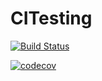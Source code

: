 # CITesting
[![Build Status](https://travis-ci.org/FreddyTaelo/CITesting.svg?branch=master)](https://travis-ci.com/FreddyTaelo/CITesting)

[![codecov](https://codecov.io/gh/FreddyTaelo/CITesting/branch/master/graph/badge.svg)](https://codecov.io/gh/FreddyTaelo/CITesting)
